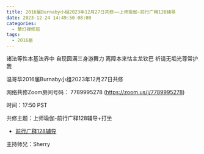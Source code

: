 ```yaml
---
title: 2016届Burnaby小组2023年12月27日共修——上师瑜伽-前行广释128辅导
date: 2023-12-24 14:49:50-08:00
categories:
  - 慧灯禅修班
tags:
  - 2016届
---
```

诸法等性本基法界中 自现圆满三身游舞力 离障本来怙主龙钦巴 祈请无垢光尊常护我

温哥华2016届Burnaby小组2023年12月27日共修

网络共修Zoom房间号码： 7789995278 (<https://zoom.us/j/7789995278>)

时间：17:50 PST

共修主题：上师瑜伽-前行广释128辅导+打坐
* [前行广释128辅导](https://www.riyuebianzhao.com/%E5%88%9D%E7%BA%A7/%E5%8A%A0%E8%A1%8C/%E5%A4%A7%E5%9C%86%E6%BB%A1%E5%89%8D%E8%A1%8C/%E6%B3%95%E5%B8%88%E8%BE%85%E5%AF%BC%E4%B8%A8%E5%A4%A7%E5%9C%86%E6%BB%A1%E5%89%8D%E8%A1%8C/%E6%B3%95%E5%B8%88%E8%BE%85%E5%AF%BC%E5%89%8D%E8%A1%8C%E5%B9%BF%E9%87%8A%E7%AC%AC128%E8%AF%BE)


主持师兄：Sherry